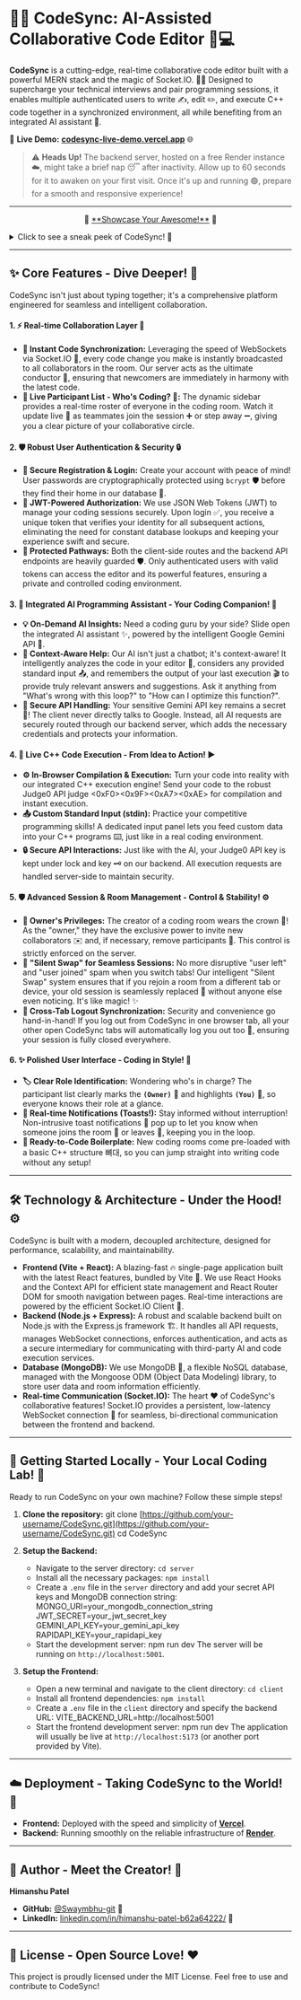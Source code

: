 # 🚀✨ CodeSync: AI-Assisted Collaborative Code Editor 🧠💻

**CodeSync** is a cutting-edge, real-time collaborative code editor built with a powerful MERN stack and the magic of Socket.IO. 🧙‍♂️ Designed to supercharge your technical interviews and pair programming sessions, it enables multiple authenticated users to write ✍️, edit ✏️, and execute C++ code together in a synchronized environment, all while benefiting from an integrated AI assistant 🤖.

🔗 **Live Demo:** **<ins>[codesync-live-demo.vercel.app](https://ai-realtime-collaborative-code-edit.vercel.app/)</ins>** 🌐

> ⚠️ **Heads Up!** The backend server, hosted on a free Render instance ☁️, might take a brief nap 😴 after inactivity. Allow up to 60 seconds for it to awaken on your first visit. Once it's up and running 🟢, prepare for a smooth and responsive experience!

---

<p align="center">
  📸 <ins>**Showcase Your Awesome!**</ins> 📸
  <br>
  <details>
    <summary>Click to see a sneak peek of CodeSync! 👀</summary>
    <img src="path/to/your/screenshot1.png" alt="CodeSync Screenshot 1" width="49%">
    <img src="path/to/your/screenshot2.png" alt="CodeSync Screenshot 2" width="49%">
    <br>
    *(Replace `path/to/your/screenshot1.png` and `path/to/your/screenshot2.png` with the actual paths to your screenshots!)*
  </details>
</p>

---

## ✨ Core Features - Dive Deeper! 🌊

CodeSync isn't just about typing together; it's a comprehensive platform engineered for seamless and intelligent collaboration.

#### 1. ⚡ Real-time Collaboration Layer 🤝
* **💨 Instant Code Synchronization:** Leveraging the speed of WebSockets via Socket.IO 📡, every code change you make is instantly broadcasted to all collaborators in the room. Our server acts as the ultimate conductor 🎼, ensuring that newcomers are immediately in harmony with the latest code.
* **👤 Live Participant List - Who's Coding? 👀:** The dynamic sidebar provides a real-time roster of everyone in the coding room. Watch it update live 🔄 as teammates join the session ➕ or step away ➖, giving you a clear picture of your collaborative circle.

#### 2. 🛡️ Robust User Authentication & Security 🔒
* **🔑 Secure Registration & Login:** Create your account with peace of mind! User passwords are cryptographically protected using `bcrypt` 🛡️ before they find their home in our database 💾.
* **🔑 JWT-Powered Authorization:** We use JSON Web Tokens (JWT) to manage your coding sessions securely. Upon login ✅, you receive a unique token that verifies your identity for all subsequent actions, eliminating the need for constant database lookups and keeping your experience swift and secure.
* **🚧 Protected Pathways:** Both the client-side routes and the backend API endpoints are heavily guarded 🛡️. Only authenticated users with valid tokens can access the editor and its powerful features, ensuring a private and controlled coding environment.

#### 3. 🤖 Integrated AI Programming Assistant - Your Coding Companion! 🌟
* **💡 On-Demand AI Insights:** Need a coding guru by your side? Slide open the integrated AI assistant ✨, powered by the intelligent Google Gemini API 🧠.
* **🧠 Context-Aware Help:** Our AI isn't just a chatbot; it's context-aware! It intelligently analyzes the code in your editor 🧐, considers any provided standard input 📤, and remembers the output of your last execution 🎬 to provide truly relevant answers and suggestions. Ask it anything from "What's wrong with this loop?" to "How can I optimize this function?".
* **🤫 Secure API Handling:** Your sensitive Gemini API key remains a secret 🤫! The client never directly talks to Google. Instead, all AI requests are securely routed through our backend server, which adds the necessary credentials and protects your information.

#### 4. 🚀 Live C++ Code Execution - From Idea to Action! ▶️
* **⚙️ In-Browser Compilation & Execution:** Turn your code into reality with our integrated C++ execution engine! Send your code to the robust Judge0 API judge <0xF0><0x9F><0xA7><0xAE> for compilation and instant execution.
* **📤 Custom Standard Input (stdin):** Practice your competitive programming skills! A dedicated input panel lets you feed custom data into your C++ programs ⌨️, just like in a real coding environment.
* **🔒 Secure API Interactions:** Just like with the AI, your Judge0 API key is kept under lock and key 🗝️ on our backend. All execution requests are handled server-side to maintain security.

#### 5. 🛡️ Advanced Session & Room Management - Control & Stability! ⚙️
* **👑 Owner's Privileges:** The creator of a coding room wears the crown 👑! As the "owner," they have the exclusive power to invite new collaborators ✉️ and, if necessary, remove participants 🚪. This control is strictly enforced on the server.
* **🔄 "Silent Swap" for Seamless Sessions:** No more disruptive "user left" and "user joined" spam when you switch tabs! Our intelligent "Silent Swap" system ensures that if you rejoin a room from a different tab or device, your old session is seamlessly replaced 🔄 without anyone else even noticing. It's like magic! ✨
* **🚪 Cross-Tab Logout Synchronization:** Security and convenience go hand-in-hand! If you log out from CodeSync in one browser tab, all your other open CodeSync tabs will automatically log you out too 🚪, ensuring your session is fully closed everywhere.

#### 6. ✨ Polished User Interface - Coding in Style! 🎨
* **🏷️ Clear Role Identification:** Wondering who's in charge? The participant list clearly marks the **`(Owner)`** 👑 and highlights **`(You)`** 🙋, so everyone knows their role at a glance.
* **💬 Real-time Notifications (Toasts!):** Stay informed without interruption! Non-intrusive toast notifications 🍞 pop up to let you know when someone joins the room 👋 or leaves 🚶, keeping you in the loop.
* **📜 Ready-to-Code Boilerplate:** New coding rooms come pre-loaded with a basic C++ structure 뼈대, so you can jump straight into writing code without any setup!

---

## 🛠️ Technology & Architecture - Under the Hood! ⚙️

CodeSync is built with a modern, decoupled architecture, designed for performance, scalability, and maintainability.

* **Frontend (Vite + React):** A blazing-fast 🔥 single-page application built with the latest React features, bundled by Vite 🚀. We use React Hooks and the Context API for efficient state management and React Router DOM for smooth navigation between pages. Real-time interactions are powered by the efficient Socket.IO Client 🔌.
* **Backend (Node.js + Express):** A robust and scalable backend built on Node.js with the Express.js framework 🏗️. It handles all API requests, manages WebSocket connections, enforces authentication, and acts as a secure intermediary for communicating with third-party AI and code execution services.
* **Database (MongoDB):** We use MongoDB 🍃, a flexible NoSQL database, managed with the Mongoose ODM (Object Data Modeling) library, to store user data and room information efficiently.
* **Real-time Communication (Socket.IO):** The heart ❤️ of CodeSync's collaborative features! Socket.IO provides a persistent, low-latency WebSocket connection 🔗 for seamless, bi-directional communication between the frontend and backend.

---

## 🔧 Getting Started Locally - Your Local Coding Lab! 🧪

Ready to run CodeSync on your own machine? Follow these simple steps!

1.  **Clone the repository:**
    git clone [https://github.com/your-username/CodeSync.git](https://github.com/your-username/CodeSync.git)
    cd CodeSync

2.  **Setup the Backend:**
    * Navigate to the server directory: `cd server`
    * Install all the necessary packages: `npm install`
    * Create a `.env` file in the `server` directory and add your secret API keys and MongoDB connection string:
      MONGO_URI=your_mongodb_connection_string
      JWT_SECRET=your_jwt_secret_key
      GEMINI_API_KEY=your_gemini_api_key
      RAPIDAPI_KEY=your_rapidapi_key
    * Start the development server:
      npm run dev
      The server will be running on `http://localhost:5001`.

3.  **Setup the Frontend:**
    * Open a new terminal and navigate to the client directory: `cd client`
    * Install all frontend dependencies: `npm install`
    * Create a `.env` file in the `client` directory and specify the backend URL:
      VITE_BACKEND_URL=http://localhost:5001
    * Start the frontend development server:
      npm run dev
      The application will usually be live at `http://localhost:5173` (or another port provided by Vite).

---

## ☁️ Deployment - Taking CodeSync to the World! 🚀

* **Frontend:** Deployed with the speed and simplicity of **<ins>[Vercel](https://vercel.com/)</ins>**.
* **Backend:** Running smoothly on the reliable infrastructure of **<ins>[Render](https://render.com/)</ins>**.

---

## 👤 Author - Meet the Creator! 👋

**Himanshu Patel**
* **GitHub:** <ins>[@Swaymbhu-git](https://github.com/Swaymbhu-git)</ins> 🐙
* **LinkedIn:** <ins>[linkedin.com/in/himanshu-patel-b62a64222/](https://www.linkedin.com/in/himanshu-patel-b62a64222/)</ins> 💼

---

## 📜 License - Open Source Love! ❤️

This project is proudly licensed under the MIT License. Feel free to use and contribute to CodeSync!